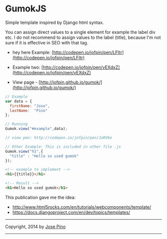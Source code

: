GumokJS
==========

Simple template inspired by Django html syntax.

You can assign direct values to a single element for example the label div etc.
I do not recommend to assign values to the label (title), because I'm not sure if it is effective in SEO with that tag.

* hey here Example: [http://codepen.io/jofpin/pen/LFItr](http://codepen.io/jofpin/pen/LFItr)
* Example two: [http://codepen.io/jofpin/pen/vEXdxZ](http://codepen.io/jofpin/pen/vEXdxZ)

* View page - [http://jofpin.github.io/gumok/](http://jofpin.github.io/gumok/)


```js
// Example
var data = {
  firstName: "Jose",
  lastName:  "Pino"
};

// Running
Gumok.view("#example",data);

// view pen: http://codepen.io/jofpin/pen/JoRVGe

```

```js
// Other Example: This is included in other file .js
Gumok.view("h1",{
  "title" : "Hello so used gumok"
});

```

```html
<!-- example to implement -->
<h1>{{title}}</h1>

<!-- Result -->
<h1>Hello so used gumok</h1>
```

This publication gave me the idea: 
* http://www.html5rocks.com/en/tutorials/webcomponents/template/ 
* https://docs.djangoproject.com/en/dev/topics/templates/

-------------

Copyright, 2014 by [Jose Pino](http://twitter.com/jofpin)

-------------
